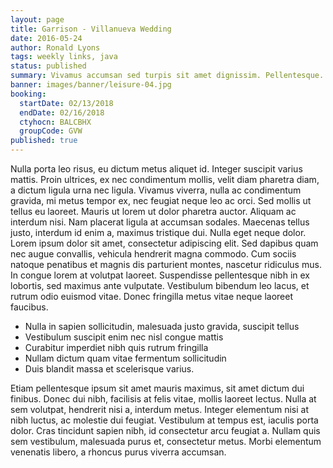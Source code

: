 ```yaml
---
layout: page
title: Garrison - Villanueva Wedding
date: 2016-05-24
author: Ronald Lyons
tags: weekly links, java
status: published
summary: Vivamus accumsan sed turpis sit amet dignissim. Pellentesque.
banner: images/banner/leisure-04.jpg
booking:
  startDate: 02/13/2018
  endDate: 02/16/2018
  ctyhocn: BALCBHX
  groupCode: GVW
published: true
---
```

Nulla porta leo risus, eu dictum metus aliquet id. Integer suscipit varius mattis. Proin ultrices, ex nec condimentum mollis, velit diam pharetra diam, a dictum ligula urna nec ligula. Vivamus viverra, nulla ac condimentum gravida, mi metus tempor ex, nec feugiat neque leo ac orci. Sed mollis ut tellus eu laoreet. Mauris ut lorem ut dolor pharetra auctor. Aliquam ac interdum nisi. Nam placerat ligula at accumsan sodales. Maecenas tellus justo, interdum id enim a, maximus tristique dui.
Nulla eget neque dolor. Lorem ipsum dolor sit amet, consectetur adipiscing elit. Sed dapibus quam nec augue convallis, vehicula hendrerit magna commodo. Cum sociis natoque penatibus et magnis dis parturient montes, nascetur ridiculus mus. In congue lorem at volutpat laoreet. Suspendisse pellentesque nibh in ex lobortis, sed maximus ante vulputate. Vestibulum bibendum leo lacus, et rutrum odio euismod vitae. Donec fringilla metus vitae neque laoreet faucibus.

* Nulla in sapien sollicitudin, malesuada justo gravida, suscipit tellus
* Vestibulum suscipit enim nec nisl congue mattis
* Curabitur imperdiet nibh quis rutrum fringilla
* Nullam dictum quam vitae fermentum sollicitudin
* Duis blandit massa et scelerisque varius.

Etiam pellentesque ipsum sit amet mauris maximus, sit amet dictum dui finibus. Donec dui nibh, facilisis at felis vitae, mollis laoreet lectus. Nulla at sem volutpat, hendrerit nisi a, interdum metus. Integer elementum nisi at nibh luctus, ac molestie dui feugiat. Vestibulum at tempus est, iaculis porta dolor. Cras tincidunt sapien nibh, id consectetur arcu feugiat a. Nullam quis sem vestibulum, malesuada purus et, consectetur metus. Morbi elementum venenatis libero, a rhoncus purus viverra accumsan.
